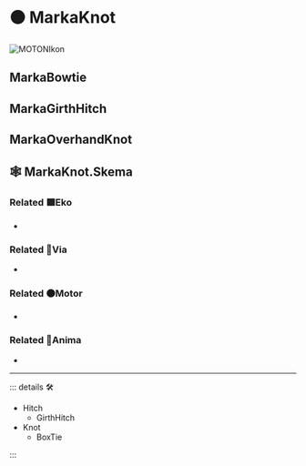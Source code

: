 # 🟠 <motor>MarkaKnot</motor>

![MOTONIkon](/Ikon/Motor_Ikon.png)

## MarkaBowtie

## MarkaGirthHitch

## MarkaOverhandKnot

## 🕸 MarkaKnot.Skema

### Related 🟩<ekos>Eko</ekos>

-

### Related 🔻<via>Via</via>

-

### Related 🟠<motor>Motor</motor>

-

### Related 💜<anima>Anima</anima>

-

---

<!-- =================================================== -->
<!-- =================================================== -->
<!-- =================================================== -->
<!-- =================================================== -->
<!-- =================================================== -->
::: details 🛠

- Hitch
    - GirthHitch
- Knot
    - BoxTie

:::
